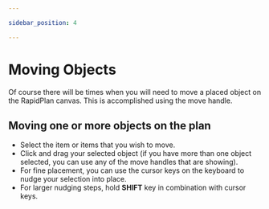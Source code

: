 ```yaml
---

sidebar_position: 4

---
```

# Moving Objects

Of course there will be times when you will need to move a placed object  on the RapidPlan canvas. This is accomplished using the move handle.

## Moving one or more objects on the plan

- Select the item or items that you wish to move.
- Click and drag your selected object (if you have more than one object selected, you can use any of the move handles that are showing).
- For fine placement, you can use the cursor keys on the keyboard to nudge your selection into place.
- For larger nudging steps, hold **SHIFT** key in combination with cursor keys.
